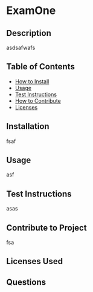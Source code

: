 
# ExamOne

## Description 
asdsafwafs

## Table of Contents
- [How to Install](#installation)
- [Usage](#usage)
- [Test Instructions](#test-instructions)
- [How to Contribute](#contribute-to-project)
- [Licenses](#licenses-used)


## Installation
fsaf

## Usage
asf

## Test Instructions
asas

## Contribute to Project
fsa

## Licenses Used


## Questions
    
